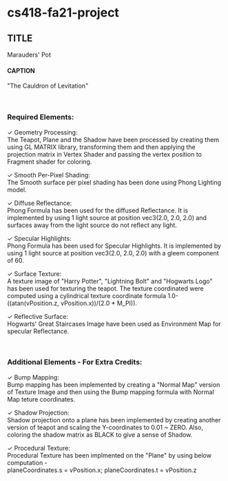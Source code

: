 # cs418-fa21-project


## TITLE
Marauders' Pot

#### CAPTION
"The Cauldron of Levitation"

<br/>

### Required Elements:

&check; Geometry Processing:<br/>
    The Teapot, Plane and the Shadow have been processed by creating them using GL MATRIX library, transforming them and then applying the projection matrix in Vertex Shader and passing the vertex position to Fragment shader for coloring.

&check; Smooth Per-Pixel Shading: <br/>
    The Smooth surface per pixel shading has been done using Phong Lighting model.

&check; Diffuse Reflectance:<br/>
    Phong Formula has been used for the diffused Reflectance. It is implemented by using 1 light source at position vec3(2.0, 2.0, 2.0) and surfaces away from the light source do not reflect any light.

&check; Specular Highlights: <br/>
    Phong Formula has been used for Specular Highlights. It is implemented by using 1 light source at position vec3(2.0, 2.0, 2.0) with a gleem component of 60.

&check; Surface Texture: <br/>
    A texture image of "Harry Potter", "Lightning Bolt" and "Hogwarts Logo" has been used for texturing the teapot. The texture coordinated were computed using a cylindrical texture coordinate formula 1.0-((atan(vPosition.z, vPosition.x))/(2.0 * M_PI)).

&check; Reflective Surface: <br/>
    Hogwarts' Great Staircases Image have been used as Environment Map for specular Reflectance.
    
<br/>

### Additional Elements - For Extra Credits:

&check; Bump Mapping:<br/> 
Bump mapping has been implemented by creating a "Normal Map" version of Texture Image and then using the Bump mapping formula with Normal Map teture coordinates.

&check; Shadow Projection: <br/>
Shadow projection onto a plane has been implemented by creating another version of teapot and scaling the Y-coordinates
to 0.01 ~ ZERO. Also, coloring the shadow matrix as BLACK to give a sense of Shadow.

&check; Procedural Texture: <br/>
Procedural Texture has been implmented on the "Plane" by using below computation - <br/>
planeCoordinates.s = vPosition.x;
planeCoordinates.t = vPosition.z